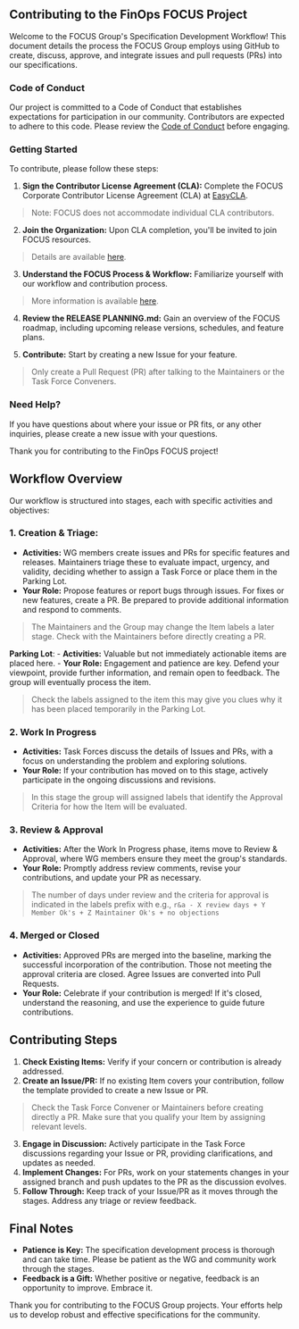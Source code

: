 

## Contributing to the FinOps FOCUS Project

Welcome to the FOCUS Group's Specification Development Workflow! This document details the process the FOCUS Group employs using GitHub to create, discuss, approve, and integrate issues and pull requests (PRs) into our specifications.

### Code of Conduct

Our project is committed to a Code of Conduct that establishes expectations for participation in our community. Contributors are expected to adhere to this code. Please review the [Code of Conduct](https://www.contributor-covenant.org/version/1/0/0/code-of-conduct/) before engaging.

### Getting Started

To contribute, please follow these steps:

1. **Sign the Contributor License Agreement (CLA):** Complete the FOCUS Corporate Contributor License Agreement (CLA) at [EasyCLA](https://github.com/FinOps-Open-Cost-and-Usage-Spec/EasyCLA). 
>Note: FOCUS does not accommodate individual CLA contributors.

2. **Join the Organization:** Upon CLA completion, you'll be invited to join FOCUS resources. 
>Details are available [here](#).

3. **Understand the FOCUS Process & Workflow:** Familiarize yourself with our workflow and contribution process. 
>More information is available [here](#).

4. **Review the RELEASE PLANNING.md:** Gain an overview of the FOCUS roadmap, including upcoming release versions, schedules, and feature plans.

5. **Contribute:** Start by creating a new Issue for your feature.
>Only create a Pull Request (PR) after talking to the Maintainers or the Task Force Conveners.

### Need Help?

If you have questions about where your issue or PR fits, or any other inquiries, please create a new issue with your questions.

Thank you for contributing to the FinOps FOCUS project!

## Workflow Overview

Our workflow is structured into stages, each with specific activities and objectives:

### 1. Creation & Triage:
- **Activities:** WG members create issues and PRs for specific features and releases. Maintainers triage these to evaluate impact, urgency, and validity, deciding whether to assign a Task Force or place them in the Parking Lot.
- **Your Role:** Propose features or report bugs through issues. For fixes or new features, create a PR. Be prepared to provide additional information and respond to comments.
>The Maintainers and the Group may change the Item labels a later stage.
>Check with the Maintainers before directly creating a PR.

   **Parking Lot**:
    - **Activities:** Valuable but not immediately actionable items are placed here.
    - **Your Role:** Engagement and patience are key. Defend your viewpoint, provide further information, and remain open to feedback. The group will eventually process the item.
>Check the labels assigned to the item this may give you clues why it has been placed temporarily in the Parking Lot.

### 2. Work In Progress
- **Activities:** Task Forces discuss the details of Issues and PRs, with a focus on understanding the problem and exploring solutions.
- **Your Role:**  If your contribution has moved on to this stage, actively participate in the ongoing discussions and revisions.
>In this stage the group will assigned labels that identify the Approval Criteria for how the Item will be evaluated.

### 3. Review & Approval
- **Activities:** After the Work In Progress phase, items move to Review & Approval, where WG members ensure they meet the group's standards.
- **Your Role:** Promptly address review comments, revise your contributions, and update your PR as necessary.
>The number of days under review and the criteria for approval is indicated in the labels prefix with e.g., `r&a - X review days + Y Member Ok's + Z Maintainer Ok's + no objections`

### 4. Merged or Closed
- **Activities:** Approved PRs are merged into the baseline, marking the successful incorporation of the contribution. Those not meeting the approval criteria are closed. Agree Issues are converted into Pull Requests.
- **Your Role:** Celebrate if your contribution is merged! If it's closed, understand the reasoning, and use the experience to guide future contributions.

## Contributing Steps

1. **Check Existing Items:** Verify if your concern or contribution is already addressed.
2. **Create an Issue/PR:** If no existing Item covers your contribution, follow the template provided to create a new Issue or PR.

>Check the Task Force Convener or Maintainers before creating directly a PR. Make sure that you qualify your Item by assigning relevant levels.

3. **Engage in Discussion:** Actively participate in the Task Force discussions regarding your Issue or PR, providing clarifications, and updates as needed.
4. **Implement Changes:** For PRs, work on your statements changes in your assigned branch and push updates to the PR as the discussion evolves.
5. **Follow Through:** Keep track of your Issue/PR as it moves through the stages. Address any triage or review feedback.

## Final Notes

- **Patience is Key:** The specification development process is thorough and can take time. Please be patient as the WG and community work through the stages.
- **Feedback is a Gift:** Whether positive or negative, feedback is an opportunity to improve. Embrace it.

Thank you for contributing to the FOCUS Group projects. Your efforts help us to develop robust and effective specifications for the community.